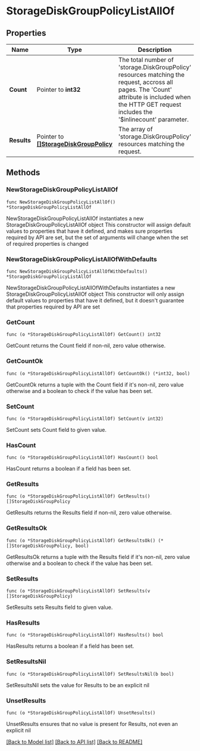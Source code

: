 # StorageDiskGroupPolicyListAllOf

## Properties

Name | Type | Description | Notes
------------ | ------------- | ------------- | -------------
**Count** | Pointer to **int32** | The total number of &#39;storage.DiskGroupPolicy&#39; resources matching the request, accross all pages. The &#39;Count&#39; attribute is included when the HTTP GET request includes the &#39;$inlinecount&#39; parameter. | [optional] 
**Results** | Pointer to [**[]StorageDiskGroupPolicy**](StorageDiskGroupPolicy.md) | The array of &#39;storage.DiskGroupPolicy&#39; resources matching the request. | [optional] 

## Methods

### NewStorageDiskGroupPolicyListAllOf

`func NewStorageDiskGroupPolicyListAllOf() *StorageDiskGroupPolicyListAllOf`

NewStorageDiskGroupPolicyListAllOf instantiates a new StorageDiskGroupPolicyListAllOf object
This constructor will assign default values to properties that have it defined,
and makes sure properties required by API are set, but the set of arguments
will change when the set of required properties is changed

### NewStorageDiskGroupPolicyListAllOfWithDefaults

`func NewStorageDiskGroupPolicyListAllOfWithDefaults() *StorageDiskGroupPolicyListAllOf`

NewStorageDiskGroupPolicyListAllOfWithDefaults instantiates a new StorageDiskGroupPolicyListAllOf object
This constructor will only assign default values to properties that have it defined,
but it doesn't guarantee that properties required by API are set

### GetCount

`func (o *StorageDiskGroupPolicyListAllOf) GetCount() int32`

GetCount returns the Count field if non-nil, zero value otherwise.

### GetCountOk

`func (o *StorageDiskGroupPolicyListAllOf) GetCountOk() (*int32, bool)`

GetCountOk returns a tuple with the Count field if it's non-nil, zero value otherwise
and a boolean to check if the value has been set.

### SetCount

`func (o *StorageDiskGroupPolicyListAllOf) SetCount(v int32)`

SetCount sets Count field to given value.

### HasCount

`func (o *StorageDiskGroupPolicyListAllOf) HasCount() bool`

HasCount returns a boolean if a field has been set.

### GetResults

`func (o *StorageDiskGroupPolicyListAllOf) GetResults() []StorageDiskGroupPolicy`

GetResults returns the Results field if non-nil, zero value otherwise.

### GetResultsOk

`func (o *StorageDiskGroupPolicyListAllOf) GetResultsOk() (*[]StorageDiskGroupPolicy, bool)`

GetResultsOk returns a tuple with the Results field if it's non-nil, zero value otherwise
and a boolean to check if the value has been set.

### SetResults

`func (o *StorageDiskGroupPolicyListAllOf) SetResults(v []StorageDiskGroupPolicy)`

SetResults sets Results field to given value.

### HasResults

`func (o *StorageDiskGroupPolicyListAllOf) HasResults() bool`

HasResults returns a boolean if a field has been set.

### SetResultsNil

`func (o *StorageDiskGroupPolicyListAllOf) SetResultsNil(b bool)`

 SetResultsNil sets the value for Results to be an explicit nil

### UnsetResults
`func (o *StorageDiskGroupPolicyListAllOf) UnsetResults()`

UnsetResults ensures that no value is present for Results, not even an explicit nil

[[Back to Model list]](../README.md#documentation-for-models) [[Back to API list]](../README.md#documentation-for-api-endpoints) [[Back to README]](../README.md)


